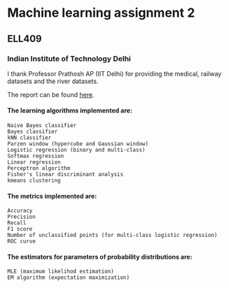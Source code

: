 # Machine learning assignment 2
## ELL409
### Indian Institute of Technology Delhi

I thank Professor Prathosh AP (IIT Delhi) for providing the medical, railway datasets and the river datasets.

The report can be found [here](Report.pdf).

#### The learning algorithms implemented are:
```
Naive Bayes classifier
Bayes classifier
kNN classifier
Parzen window (hypercube and Gaussian window)
Logistic regression (binary and multi-class)
Softmax regression
Linear regression
Perceptron algorithm
Fisher's linear discriminant analysis
kmeans clustering
```

#### The metrics implemented are:
```
Accuracy
Precision
Recall
F1 score
Number of unclassified points (for multi-class logistic regression)
ROC curve
```

#### The estimators for parameters of probability distributions are:
```
MLE (maximum likelihod estimation)
EM algorithm (expectation maximization)
```
